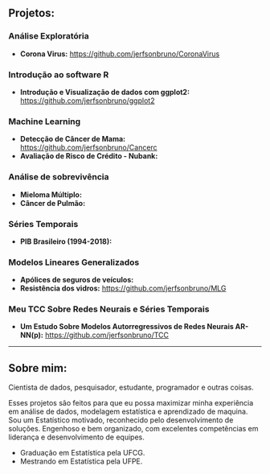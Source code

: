 ## Projetos:

### Análise Exploratória 

* **Corona Virus:** https://github.com/jerfsonbruno/CoronaVirus


### Introdução ao software R

* **Introdução e Visualização de dados com ggplot2:** https://github.com/jerfsonbruno/ggplot2

### Machine Learning

* **Detecção de Câncer de Mama:** https://github.com/jerfsonbruno/Cancerc
* **Avaliação de Risco de Crédito - Nubank:**

### Análise de sobrevivência

* **Mieloma Múltiplo:** 
* **Câncer de Pulmão:** 
 
### Séries Temporais

* **PIB Brasileiro (1994-2018):** 

### Modelos Lineares Generalizados

* **Apólices de seguros de veículos:** 
* **Resistência dos vidros:** https://github.com/jerfsonbruno/MLG

### Meu TCC Sobre Redes Neurais e Séries Temporais

* **Um Estudo Sobre Modelos Autorregressivos de Redes Neurais AR-NN(p):** https://github.com/jerfsonbruno/TCC

---

## Sobre mim:

Cientista de dados, pesquisador, estudante, programador e outras coisas. 

Esses projetos são feitos para que eu possa maximizar minha experiência em análise de dados, modelagem estatística e aprendizado de maquina. Sou um Estatístico motivado, reconhecido pelo desenvolvimento de soluções. Engenhoso e bem organizado, com excelentes competências em liderança e desenvolvimento de equipes.

* Graduação em Estatística pela UFCG.
* Mestrando em Estatística pela UFPE.




